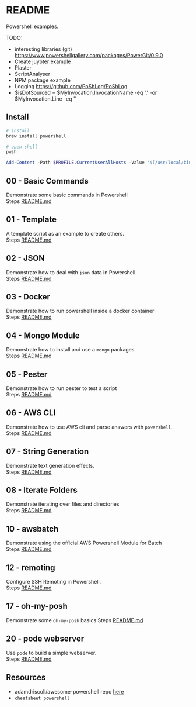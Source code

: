# README

Powershell examples.

TODO:

* interesting libraries (git) https://www.powershellgallery.com/packages/PowerGit/0.9.0
* Create juypter example
* Plaster
* ScriptAnalyser
* NPM package example
* Logging https://github.com/PoShLog/PoShLog
* $isDotSourced = $MyInvocation.InvocationName -eq '.' -or $MyInvocation.Line -eq ''


## Install

```sh
# install
brew install powershell
```

```sh
# open shell
pwsh
```

```ps1
Add-Content -Path $PROFILE.CurrentUserAllHosts -Value '$(/usr/local/bin/brew shellenv) | Invoke-Expression'
```

## 00 - Basic Commands

Demonstrate some basic commands in Powershell  
Steps [README.md](./00_basic_commands/README.md)  

## 01 - Template

A template script as an example to create others.  
Steps [README.md](./01_template_script/README.md)  

## 02 - JSON

Demonstrate how to deal with `json` data in Powershell  
Steps [README.md](./02_json/README.md)  

## 03 - Docker

Demonstrate how to run powershell inside a docker container  
Steps [README.md](./03_docker/README.md)  

## 04 - Mongo Module

Demonstrate how to install and use a `mongo` packages  
Steps [README.md](./04_mongo_module/README.md)  

## 05 - Pester

Demonstrate how to run pester to test a script  
Steps [README.md](./05_pester/README.md)  

## 06 - AWS CLI

Demonstrate how to use AWS cli and parse answers with `powershell`.  
Steps [README.md](./06_awscli/README.md)  

## 07 - String Generation

Demonstrate text generation effects.  
Steps [README.md](./07_string_generation/README.md)  

## 08 - Iterate Folders

Demonstrate iterating over files and directories  
Steps [README.md](./08_iterate_folders/README.md)  

## 10 - awsbatch

Demonstrate using the official AWS Powershell Module for Batch  
Steps [README.md](./10_awsbatch/README.md)  

## 12 - remoting

Configure SSH Remoting in Powershell.  
Steps [README.md](./12_remoting/README.md)  


## 17 - oh-my-posh

Demonstrate some `oh-my-posh` basics
Steps [README.md](./17_ohmyposh/README.md)  

## 20 - pode webserver

Use `pode` to build a simple webserver.  
Steps [README.md](./20_pode/README.md)  

## Resources

* adamdriscoll/awesome-powershell repo [here](https://github.com/adamdriscoll/awesome-powershell)
* `cheatsheet powershell`
